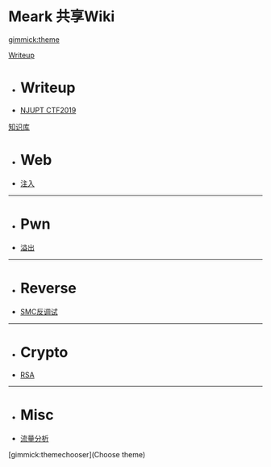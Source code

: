 <!--
  -- Name of your wiki
  -- Do NOT remove the leading `#` character.
  -->

# Meark 共享Wiki


<!--
  -- Default theme
  -- (Read: http://dynalon.github.io/mdwiki/#!customizing.md#Theme_chooser)
  -->

[gimmick:theme](cybrog)


<!--
  -- Navigation
  -- (Read: http://dynalon.github.io/mdwiki/#!quickstart.md#Adding_a_navigation)
  -->

[Writeup](pages/writeup/index.md)

  * # Writeup
  * [NJUPT CTF2019](pages/writeup/NJUPT-2019.md)

[知识库](pages/knowledge/index.md)

  * # Web
  * [注入](pages/knowledge/web/index.md)
  - - - -
  * # Pwn
  * [溢出](pages/knowledge/pwn/index.md)
  - - - -
  * # Reverse
  * [SMC反调试](pages/knowledge/re/index.md)
  - - - -
  * # Crypto
  * [RSA](pages/knowledge/crypto/index.md)
  - - - -
  * # Misc
  * [流量分析](pages/knowledge/misc/index.md)


[gimmick:themechooser](Choose theme)
